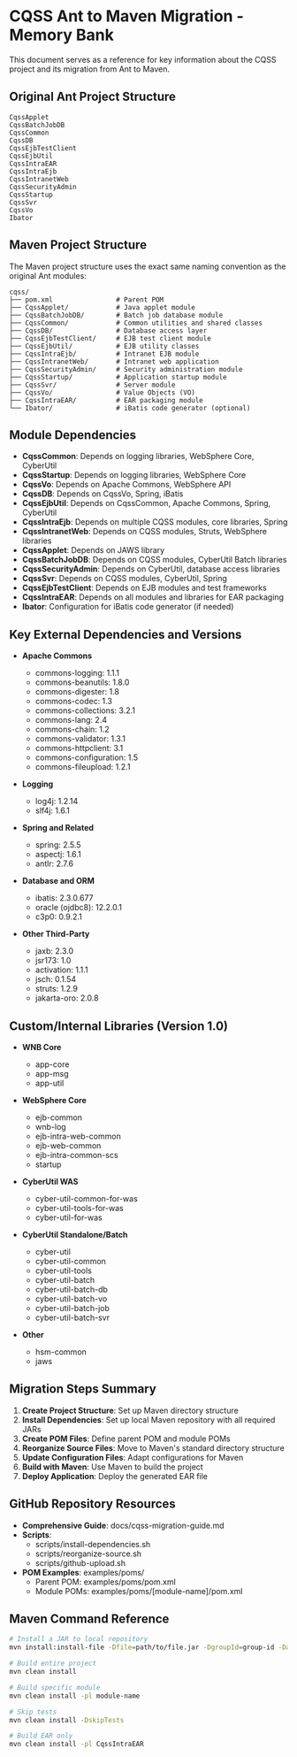 # CQSS Ant to Maven Migration - Memory Bank

This document serves as a reference for key information about the CQSS project and its migration from Ant to Maven.

## Original Ant Project Structure

```
CqssApplet
CqssBatchJobDB
CqssCommon
CqssDB
CqssEjbTestClient
CqssEjbUtil
CqssIntraEAR
CqssIntraEjb
CqssIntranetWeb
CqssSecurityAdmin
CqssStartup
CqssSvr
CqssVo
Ibator
```

## Maven Project Structure

The Maven project structure uses the exact same naming convention as the original Ant modules:

```
cqss/
├── pom.xml                # Parent POM
├── CqssApplet/            # Java applet module
├── CqssBatchJobDB/        # Batch job database module
├── CqssCommon/            # Common utilities and shared classes
├── CqssDB/                # Database access layer
├── CqssEjbTestClient/     # EJB test client module
├── CqssEjbUtil/           # EJB utility classes
├── CqssIntraEjb/          # Intranet EJB module
├── CqssIntranetWeb/       # Intranet web application
├── CqssSecurityAdmin/     # Security administration module
├── CqssStartup/           # Application startup module
├── CqssSvr/               # Server module
├── CqssVo/                # Value Objects (VO)
├── CqssIntraEAR/          # EAR packaging module
└── Ibator/                # iBatis code generator (optional)
```

## Module Dependencies

- **CqssCommon**: Depends on logging libraries, WebSphere Core, CyberUtil
- **CqssStartup**: Depends on logging libraries, WebSphere Core
- **CqssVo**: Depends on Apache Commons, WebSphere API
- **CqssDB**: Depends on CqssVo, Spring, iBatis
- **CqssEjbUtil**: Depends on CqssCommon, Apache Commons, Spring, CyberUtil
- **CqssIntraEjb**: Depends on multiple CQSS modules, core libraries, Spring
- **CqssIntranetWeb**: Depends on CQSS modules, Struts, WebSphere libraries
- **CqssApplet**: Depends on JAWS library
- **CqssBatchJobDB**: Depends on CQSS modules, CyberUtil Batch libraries
- **CqssSecurityAdmin**: Depends on CyberUtil, database access libraries
- **CqssSvr**: Depends on CQSS modules, CyberUtil, Spring
- **CqssEjbTestClient**: Depends on EJB modules and test frameworks
- **CqssIntraEAR**: Depends on all modules and libraries for EAR packaging
- **Ibator**: Configuration for iBatis code generator (if needed)

## Key External Dependencies and Versions

- **Apache Commons**
  - commons-logging: 1.1.1
  - commons-beanutils: 1.8.0
  - commons-digester: 1.8
  - commons-codec: 1.3
  - commons-collections: 3.2.1
  - commons-lang: 2.4
  - commons-chain: 1.2
  - commons-validator: 1.3.1
  - commons-httpclient: 3.1
  - commons-configuration: 1.5
  - commons-fileupload: 1.2.1

- **Logging**
  - log4j: 1.2.14
  - slf4j: 1.6.1

- **Spring and Related**
  - spring: 2.5.5
  - aspectj: 1.6.1
  - antlr: 2.7.6

- **Database and ORM**
  - ibatis: 2.3.0.677
  - oracle (ojdbc8): 12.2.0.1
  - c3p0: 0.9.2.1

- **Other Third-Party**
  - jaxb: 2.3.0
  - jsr173: 1.0
  - activation: 1.1.1
  - jsch: 0.1.54
  - struts: 1.2.9
  - jakarta-oro: 2.0.8

## Custom/Internal Libraries (Version 1.0)

- **WNB Core**
  - app-core
  - app-msg
  - app-util

- **WebSphere Core**
  - ejb-common
  - wnb-log
  - ejb-intra-web-common
  - ejb-web-common
  - ejb-intra-common-scs
  - startup

- **CyberUtil WAS**
  - cyber-util-common-for-was
  - cyber-util-tools-for-was
  - cyber-util-for-was

- **CyberUtil Standalone/Batch**
  - cyber-util
  - cyber-util-common
  - cyber-util-tools
  - cyber-util-batch
  - cyber-util-batch-db
  - cyber-util-batch-vo
  - cyber-util-batch-job
  - cyber-util-batch-svr

- **Other**
  - hsm-common
  - jaws

## Migration Steps Summary

1. **Create Project Structure**: Set up Maven directory structure
2. **Install Dependencies**: Set up local Maven repository with all required JARs
3. **Create POM Files**: Define parent POM and module POMs
4. **Reorganize Source Files**: Move to Maven's standard directory structure
5. **Update Configuration Files**: Adapt configurations for Maven
6. **Build with Maven**: Use Maven to build the project
7. **Deploy Application**: Deploy the generated EAR file

## GitHub Repository Resources

- **Comprehensive Guide**: docs/cqss-migration-guide.md
- **Scripts**:
  - scripts/install-dependencies.sh
  - scripts/reorganize-source.sh
  - scripts/github-upload.sh
- **POM Examples**: examples/poms/
  - Parent POM: examples/poms/pom.xml
  - Module POMs: examples/poms/[module-name]/pom.xml

## Maven Command Reference

```bash
# Install a JAR to local repository
mvn install:install-file -Dfile=path/to/file.jar -DgroupId=group-id -DartifactId=artifact-id -Dversion=version -Dpackaging=jar -DlocalRepositoryPath=./cqss-repo/repository

# Build entire project
mvn clean install

# Build specific module
mvn clean install -pl module-name

# Skip tests
mvn clean install -DskipTests

# Build EAR only
mvn clean install -pl CqssIntraEAR
```